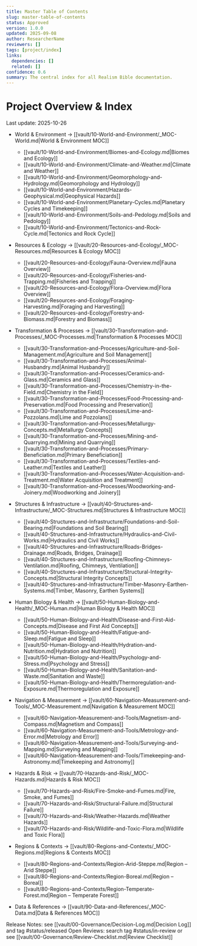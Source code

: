 ```yaml
---
title: Master Table of Contents
slug: master-table-of-contents
status: Approved
version: 1.0.0
updated: 2025-09-08
author: ResearcherName
reviewers: []
tags: [project/index]
links:
  dependencies: []
  related: []
confidence: 0.6
summary: The central index for all Realism Bible documentation.
---
```


# Project Overview & Index
Last update: 2025-10-26

- World & Environment → [[vault/10-World-and-Environment/_MOC-World.md|World & Environment MOC]]
  - [[vault/10-World-and-Environment/Biomes-and-Ecology.md|Biomes and Ecology]]
  - [[vault/10-World-and-Environment/Climate-and-Weather.md|Climate and Weather]]
  - [[vault/10-World-and-Environment/Geomorphology-and-Hydrology.md|Geomorphology and Hydrology]]
  - [[vault/10-World-and-Environment/Hazards-Geophysical.md|Geophysical Hazards]]
  - [[vault/10-World-and-Environment/Planetary-Cycles.md|Planetary Cycles and Timekeeping]]
  - [[vault/10-World-and-Environment/Soils-and-Pedology.md|Soils and Pedology]]
  - [[vault/10-World-and-Environment/Tectonics-and-Rock-Cycle.md|Tectonics and Rock Cycle]]

- Resources & Ecology → [[vault/20-Resources-and-Ecology/_MOC-Resources.md|Resources & Ecology MOC]]
  - [[vault/20-Resources-and-Ecology/Fauna-Overview.md|Fauna Overview]]
  - [[vault/20-Resources-and-Ecology/Fisheries-and-Trapping.md|Fisheries and Trapping]]
  - [[vault/20-Resources-and-Ecology/Flora-Overview.md|Flora Overview]]
  - [[vault/20-Resources-and-Ecology/Foraging-Harvesting.md|Foraging and Harvesting]]
  - [[vault/20-Resources-and-Ecology/Forestry-and-Biomass.md|Forestry and Biomass]]

- Transformation & Processes → [[vault/30-Transformation-and-Processes/_MOC-Processes.md|Transformation & Processes MOC]]
  - [[vault/30-Transformation-and-Processes/Agriculture-and-Soil-Management.md|Agriculture and Soil Management]]
  - [[vault/30-Transformation-and-Processes/Animal-Husbandry.md|Animal Husbandry]]
  - [[vault/30-Transformation-and-Processes/Ceramics-and-Glass.md|Ceramics and Glass]]
  - [[vault/30-Transformation-and-Processes/Chemistry-in-the-Field.md|Chemistry in the Field]]
  - [[vault/30-Transformation-and-Processes/Food-Processing-and-Preservation.md|Food Processing and Preservation]]
  - [[vault/30-Transformation-and-Processes/Lime-and-Pozzolans.md|Lime and Pozzolans]]
  - [[vault/30-Transformation-and-Processes/Metallurgy-Concepts.md|Metallurgy Concepts]]
  - [[vault/30-Transformation-and-Processes/Mining-and-Quarrying.md|Mining and Quarrying]]
  - [[vault/30-Transformation-and-Processes/Primary-Beneficiation.md|Primary Beneficiation]]
  - [[vault/30-Transformation-and-Processes/Textiles-and-Leather.md|Textiles and Leather]]
  - [[vault/30-Transformation-and-Processes/Water-Acquisition-and-Treatment.md|Water Acquisition and Treatment]]
  - [[vault/30-Transformation-and-Processes/Woodworking-and-Joinery.md|Woodworking and Joinery]]

- Structures & Infrastructure → [[vault/40-Structures-and-Infrastructure/_MOC-Structures.md|Structures & Infrastructure MOC]]
  - [[vault/40-Structures-and-Infrastructure/Foundations-and-Soil-Bearing.md|Foundations and Soil Bearing]]
  - [[vault/40-Structures-and-Infrastructure/Hydraulics-and-Civil-Works.md|Hydraulics and Civil Works]]
  - [[vault/40-Structures-and-Infrastructure/Roads-Bridges-Drainage.md|Roads, Bridges, Drainage]]
  - [[vault/40-Structures-and-Infrastructure/Roofing-Chimneys-Ventilation.md|Roofing, Chimneys, Ventilation]]
  - [[vault/40-Structures-and-Infrastructure/Structural-Integrity-Concepts.md|Structural Integrity Concepts]]
  - [[vault/40-Structures-and-Infrastructure/Timber-Masonry-Earthen-Systems.md|Timber, Masonry, Earthen Systems]]

- Human Biology & Health → [[vault/50-Human-Biology-and-Health/_MOC-Human.md|Human Biology & Health MOC]]
  - [[vault/50-Human-Biology-and-Health/Disease-and-First-Aid-Concepts.md|Disease and First Aid Concepts]]
  - [[vault/50-Human-Biology-and-Health/Fatigue-and-Sleep.md|Fatigue and Sleep]]
  - [[vault/50-Human-Biology-and-Health/Hydration-and-Nutrition.md|Hydration and Nutrition]]
  - [[vault/50-Human-Biology-and-Health/Psychology-and-Stress.md|Psychology and Stress]]
  - [[vault/50-Human-Biology-and-Health/Sanitation-and-Waste.md|Sanitation and Waste]]
  - [[vault/50-Human-Biology-and-Health/Thermoregulation-and-Exposure.md|Thermoregulation and Exposure]]

- Navigation & Measurement → [[vault/60-Navigation-Measurement-and-Tools/_MOC-Measurement.md|Navigation & Measurement MOC]]
  - [[vault/60-Navigation-Measurement-and-Tools/Magnetism-and-Compass.md|Magnetism and Compass]]
  - [[vault/60-Navigation-Measurement-and-Tools/Metrology-and-Error.md|Metrology and Error]]
  - [[vault/60-Navigation-Measurement-and-Tools/Surveying-and-Mapping.md|Surveying and Mapping]]
  - [[vault/60-Navigation-Measurement-and-Tools/Timekeeping-and-Astronomy.md|Timekeeping and Astronomy]]

- Hazards & Risk → [[vault/70-Hazards-and-Risk/_MOC-Hazards.md|Hazards & Risk MOC]]
  - [[vault/70-Hazards-and-Risk/Fire-Smoke-and-Fumes.md|Fire, Smoke, and Fumes]]
  - [[vault/70-Hazards-and-Risk/Structural-Failure.md|Structural Failure]]
  - [[vault/70-Hazards-and-Risk/Weather-Hazards.md|Weather Hazards]]
  - [[vault/70-Hazards-and-Risk/Wildlife-and-Toxic-Flora.md|Wildlife and Toxic Flora]]

- Regions & Contexts → [[vault/80-Regions-and-Contexts/_MOC-Regions.md|Regions & Contexts MOC]]
  - [[vault/80-Regions-and-Contexts/Region-Arid-Steppe.md|Region – Arid Steppe]]
  - [[vault/80-Regions-and-Contexts/Region-Boreal.md|Region – Boreal]]
  - [[vault/80-Regions-and-Contexts/Region-Temperate-Forest.md|Region – Temperate Forest]]

- Data & References → [[vault/90-Data-and-References/_MOC-Data.md|Data & References MOC]]

Release Notes: see [[vault/00-Governance/Decision-Log.md|Decision Log]] and tag #status/released
Open Reviews: search tag #status/in-review or see [[vault/00-Governance/Review-Checklist.md|Review Checklist]]
